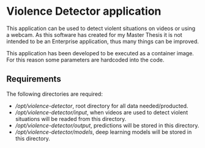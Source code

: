 # Violence Detector application

This application can be used to detect violent situations on videos or using a webcam. As this software has created for my Master Thesis it is not intended to be an Enterprise application, thus many things can be improved.

This application has been developed to be executed as a container image. For this reason some parameters are hardcoded into the code.

## Requirements

The following directories are required:

* */opt/violence-detector*, root directory for all data needed/producted.
* */opt/violence-detector/input*, when videos are used to detect violent situations will be readed from this directory.
* */opt/violence-detector/output*, predictions will be stored in this directory.
* */opt/violence-detector/models*, deep learning models will be stored in this directory.